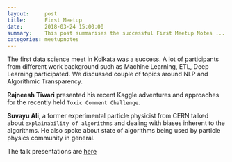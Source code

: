 ```yaml
---
layout:     post
title:      First Meetup
date:       2018-03-24 15:00:00
summary:    This post summarises the successful First Meetup Notes ...
categories: meetupnotes
---
```

The first data science meet in Kolkata was a success. A lot of participants from different work background such as Machine Learning, ETL, Deep Learning participated. We discussed couple of topics around NLP and Algorithmic Transparency.           

**Rajneesh Tiwari** presented his recent Kaggle adventures and approaches for the recently held `Toxic Comment Challenge`.             

**Suvayu Ali**, a former experimental particle physicist from CERN talked about `explainability of algorithms` and dealing with biases inherent to the algorithms. He also spoke about state of algorithms being used by particle physics community in general.            

The talk presentations are [here](https://github.com/Rajneesh-Tiwari/Data_Science_Meet_1st_Session/blob/master/Data_Science_Meetup_Consolidated.pdf) 

